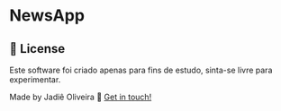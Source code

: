 # NewsApp

## :page_with_curl: License
Este software foi criado apenas para fins de estudo, sinta-se livre para experimentar.


Made by Jadiê Oliveira :wave: [Get in touch!](https://www.linkedin.com/in/jadie-oliveira/)
